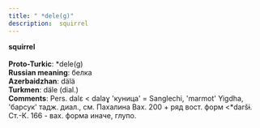 ```yaml
---
title: " *dele(g)"
description:  squirrel
---
```

<strong> squirrel</strong><br><br>
<strong>Proto-Turkic</strong>:  *dele(g)<br>
<strong>Russian meaning</strong>:  белка<br>
<strong>Azerbaidzhan</strong>:  dälä<br>
<strong>Turkmen</strong>:  däle (dial.)<br>
<strong>Comments</strong>:  Pers. dalɛ < dalaɣ 'куница' = Sanglechi, 'marmot' Yigdha, 'барсук' тадж. диал., см. Пахалина Вах. 200 + ряд вост. форм <*daršɨ. Ст.-К. 166 - вах. форма иначе, глупо.<br>


